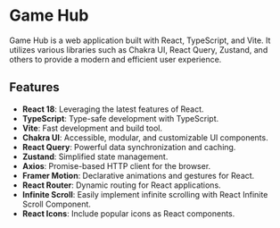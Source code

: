 # Game Hub

Game Hub is a web application built with React, TypeScript, and Vite. It utilizes various libraries such as Chakra UI, React Query, Zustand, and others to provide a modern and efficient user experience.

## Features

- **React 18**: Leveraging the latest features of React.
- **TypeScript**: Type-safe development with TypeScript.
- **Vite**: Fast development and build tool.
- **Chakra UI**: Accessible, modular, and customizable UI components.
- **React Query**: Powerful data synchronization and caching.
- **Zustand**: Simplified state management.
- **Axios**: Promise-based HTTP client for the browser.
- **Framer Motion**: Declarative animations and gestures for React.
- **React Router**: Dynamic routing for React applications.
- **Infinite Scroll**: Easily implement infinite scrolling with React Infinite Scroll Component.
- **React Icons**: Include popular icons as React components.
  
